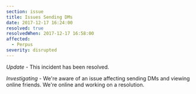 ```yaml
---
section: issue
title: Issues Sending DMs
date: 2017-12-17 16:24:00
resolved: true
resolvedWhen: 2017-12-17 16:58:00
affected:
  - Perpus
severity: disrupted
---
```


*Update* - This incident has been resolved.

*Investigating* - We're aware of an issue affecting sending DMs and viewing online friends. We're online and working on a resolution.
